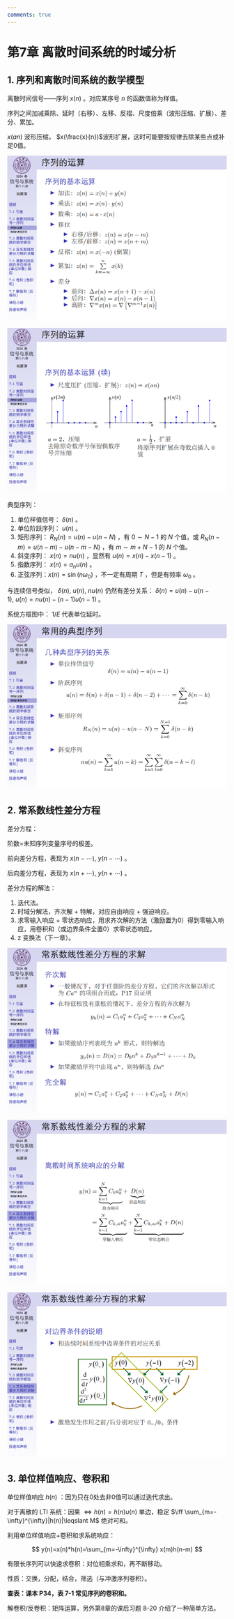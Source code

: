 ```yaml
---
comments: true
---
```


# 第7章 离散时间系统的时域分析

## 1. 序列和离散时间系统的数学模型

离散时间信号——序列 $x(n)$ 。对应某序号 $n$​ 的函数值称为样值。

序列之间加减乘除、延时（右移）、左移、反褶、尺度倍乘（波形压缩、扩展）、差分、累加。

$x(an)$ 波形压缩， $x(\frac{x}{n})$​ 波形扩展，这时可能要按规律去除某些点或补足0值。

![2024春信号与系统20第十八讲7.1-7.7_12](../../assets/images/course_notes/signal_system/ch7_img1.png)

![2024春信号与系统20第十八讲7.1-7.7_13](../../assets/images/course_notes/signal_system/ch7_img2.png)

典型序列：

1. 单位样值信号： $\delta(n)$ 。
2. 单位阶跃序列： $u(n)$ 。
3. 矩形序列： $R_N(n)=u(n)-u(n-N)$  ，有 $0 \sim N-1$ 的 $N$ 个值，或 $R_N(n-m)=u(n-m)-u(n-m-N)$ ，有  $m \sim m+N-1$ 的 $N$ 个值。
4. 斜变序列： $x(n)=nu(n)$ ，显然有 $u(n)=x(n)-x(n-1)$ 。
5. 指数序列： $x(n)=a_n u(n)$ 。​
6. 正弦序列：$x(n)=\sin(n\omega_0)$ ，不一定有周期 $T$ ，但是有频率 $\omega_0$ 。

与连续信号类似， $\delta(n),\ u(n),\ nu(n)$ 仍然有差分关系： $\delta(n)=u(n)-u(n-1),\ u(n)=nu(n)-(n-1)u(n-1)$ 。

系统方框图中： $1/E$ 代表单位延时。

![2024春信号与系统20第十八讲7.1-7.7_20](../../assets/images/course_notes/signal_system/ch7_img3.png)

## 2. 常系数线性差分方程

差分方程：

阶数=未知序列变量序号的极差。

前向差分方程，表现为 $x(n-\cdots),\ y(n-\cdots)$ 。

后向差分方程，表现为 $x(n+\cdots),\ y(n+\cdots)$ 。

差分方程的解法：

1. 迭代法。
2. 时域分解法，齐次解 + 特解，对应自由响应 + 强迫响应。
3. 求零输入响应 + 零状态响应，用求齐次解的方法（激励置为0）得到零输入响应，用卷积和（或边界条件全置0）求零状态响应。
4. z 变换法（下一章）。

![2024春信号与系统20第十八讲7.1-7.7_32](../../assets/images/course_notes/signal_system/ch7_img4.png)

![2024春信号与系统20第十八讲7.1-7.7_33](../../assets/images/course_notes/signal_system/ch7_img5.png)

![2024春信号与系统20第十八讲7.1-7.7_34](../../assets/images/course_notes/signal_system/ch7_img6.png)

## 3. 单位样值响应、卷积和

单位样值响应 $h(n)$ ：因为只在0处去非0值可以通过迭代求出。

对于离散的 LTI 系统：因果 $\iff h(n)=h(n)u(n)$ 单边，稳定 $\iff \sum_{m=-\infty}^{\infty}|h(n)|\leqslant M$​ 绝对可和。

利用单位样值响应+卷积和求系统响应：

$$
y(n)=x(n)*h(n)=\sum_{m=-\infty}^{\infty} x(m)h(n-m)
$$

有限长序列可以快速求卷积：对位相乘求和，再不断移动。

性质：交换，分配，结合，筛选（与冲激序列卷积）。

**查表：课本 P34，表 7-1 常见序列的卷积和。**

解卷积/反卷积：矩阵运算，另外第8章的课后习题 8-20 介绍了一种简单方法。
